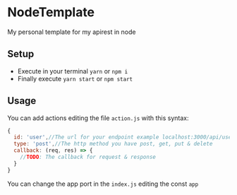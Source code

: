 # NodeTemplate
My personal template for my apirest in node

## Setup

- Execute in your terminal `yarn` or `npm i`
- Finally execute `yarn start` or `npm start`

## Usage 

You can add actions editing the file `action.js` with this syntax: 
```javascript
{
  id: 'user',//The url for your endpoint example localhost:3000/api/user
  type: 'post',//The http method you have post, get, put & delete
  callback: (req, res) => {
    //TODO: The callback for request & response
  }
}
```
You can change the app port in the `index.js` editing the const `app`
